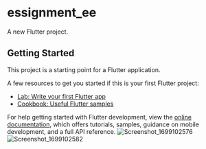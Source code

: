 # essignment_ee

A new Flutter project.

## Getting Started

This project is a starting point for a Flutter application.

A few resources to get you started if this is your first Flutter project:

- [Lab: Write your first Flutter app](https://docs.flutter.dev/get-started/codelab)
- [Cookbook: Useful Flutter samples](https://docs.flutter.dev/cookbook)

For help getting started with Flutter development, view the
[online documentation](https://docs.flutter.dev/), which offers tutorials,
samples, guidance on mobile development, and a full API reference.
![Screenshot_1699102576](https://github.com/TarekRakib89/essignment_ee/assets/143186980/31520f63-da00-4ce5-b091-90ae76edac0b)
![Screenshot_1699102582](https://github.com/TarekRakib89/essignment_ee/assets/143186980/8c26cd82-45b4-4341-84d6-1d853e8b8119)


